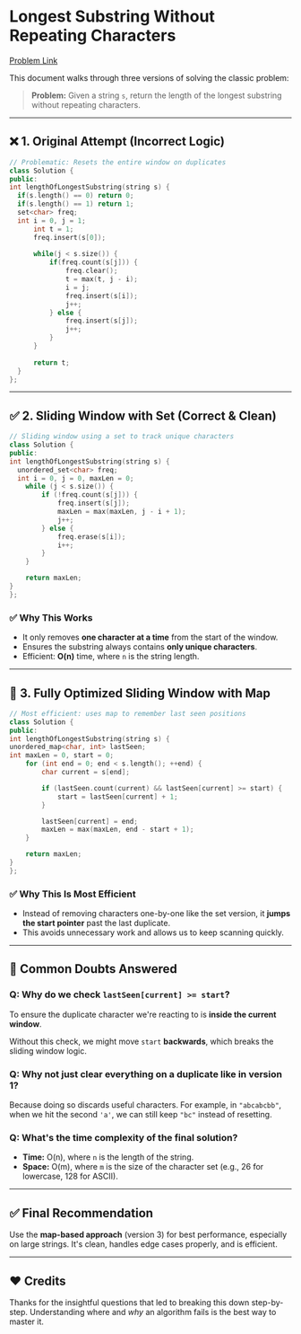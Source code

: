 # Longest Substring Without Repeating Characters

[Problem Link](https://leetcode.com/problems/longest-substring-without-repeating-characters/description/)

This document walks through three versions of solving the classic problem:

> **Problem:** Given a string `s`, return the length of the longest substring without repeating characters.

---

## ❌ 1. Original Attempt (Incorrect Logic)
```cpp
// Problematic: Resets the entire window on duplicates
class Solution {
public:
int lengthOfLongestSubstring(string s) {
  if(s.length() == 0) return 0;
  if(s.length() == 1) return 1;
  set<char> freq;
  int i = 0, j = 1;
      int t = 1;
      freq.insert(s[0]);
  
      while(j < s.size()) {
          if(freq.count(s[j])) {
              freq.clear();
              t = max(t, j - i);
              i = j;
              freq.insert(s[i]);
              j++;
          } else {
              freq.insert(s[j]);
              j++;
          }
      }
  
      return t;
  }
};
```
---

## ✅ 2. Sliding Window with Set (Correct & Clean)

```cpp
// Sliding window using a set to track unique characters
class Solution {
public:
int lengthOfLongestSubstring(string s) {
  unordered_set<char> freq;
  int i = 0, j = 0, maxLen = 0;
    while (j < s.size()) {
        if (!freq.count(s[j])) {
            freq.insert(s[j]);
            maxLen = max(maxLen, j - i + 1);
            j++;
        } else {
            freq.erase(s[i]);
            i++;
        }
    }

    return maxLen;
}
};
```


### ✅ Why This Works

- It only removes **one character at a time** from the start of the window.
- Ensures the substring always contains **only unique characters**.
- Efficient: **O(n)** time, where `n` is the string length.

---

## 🚀 3. Fully Optimized Sliding Window with Map

```cpp
// Most efficient: uses map to remember last seen positions
class Solution {
public:
int lengthOfLongestSubstring(string s) {
unordered_map<char, int> lastSeen;
int maxLen = 0, start = 0;
    for (int end = 0; end < s.length(); ++end) {
        char current = s[end];

        if (lastSeen.count(current) && lastSeen[current] >= start) {
            start = lastSeen[current] + 1;
        }

        lastSeen[current] = end;
        maxLen = max(maxLen, end - start + 1);
    }

    return maxLen;
}
};
```

### ✅ Why This Is Most Efficient

- Instead of removing characters one-by-one like the set version, it **jumps the start pointer** past the last duplicate.
- This avoids unnecessary work and allows us to keep scanning quickly.

---

## 🤔 Common Doubts Answered

### Q: Why do we check `lastSeen[current] >= start`?
To ensure the duplicate character we're reacting to is **inside the current window**.

Without this check, we might move `start` **backwards**, which breaks the sliding window logic.

### Q: Why not just clear everything on a duplicate like in version 1?
Because doing so discards useful characters. For example, in `"abcabcbb"`, when we hit the second `'a'`, we can still keep `"bc"` instead of resetting.

### Q: What's the time complexity of the final solution?
- **Time:** O(n), where `n` is the length of the string.
- **Space:** O(m), where `m` is the size of the character set (e.g., 26 for lowercase, 128 for ASCII).

---

## ✅ Final Recommendation

Use the **map-based approach** (version 3) for best performance, especially on large strings. It's clean, handles edge cases properly, and is efficient.

---

## ❤️ Credits

Thanks for the insightful questions that led to breaking this down step-by-step. Understanding where and *why* an algorithm fails is the best way to master it.
